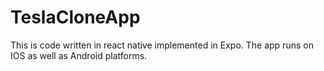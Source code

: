 # TeslaCloneApp
This is code written in react native implemented in Expo. The app runs on IOS as well as Android platforms.
